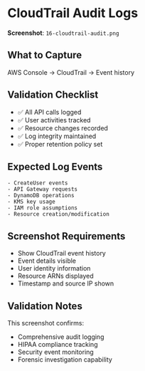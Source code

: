 # CloudTrail Audit Logs

**Screenshot**: `16-cloudtrail-audit.png`

## What to Capture
AWS Console → CloudTrail → Event history

## Validation Checklist
- ✅ All API calls logged
- ✅ User activities tracked
- ✅ Resource changes recorded
- ✅ Log integrity maintained
- ✅ Proper retention policy set

## Expected Log Events
```
- CreateUser events
- API Gateway requests
- DynamoDB operations
- KMS key usage
- IAM role assumptions
- Resource creation/modification
```

## Screenshot Requirements
- Show CloudTrail event history
- Event details visible
- User identity information
- Resource ARNs displayed
- Timestamp and source IP shown

## Validation Notes
This screenshot confirms:
- Comprehensive audit logging
- HIPAA compliance tracking
- Security event monitoring
- Forensic investigation capability
